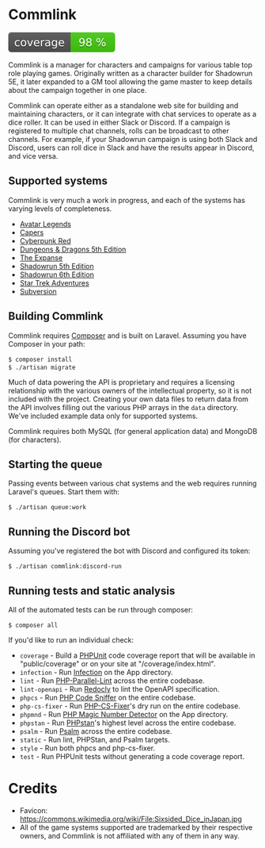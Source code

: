 # Commlink

![Code Coverage Badge](./coverage_badge.svg)

Commlink is a manager for characters and campaigns for various table top role
playing games. Originally written as a character builder for Shadowrun 5E, it
later expanded to a GM tool allowing the game master to keep details about the
campaign together in one place.

Commlink can operate either as a standalone web site for building and
maintaining characters, or it can integrate with chat services to operate as
a dice roller. It can be used in either Slack or Discord. If a campaign is
registered to multiple chat channels, rolls can be broadcast to other channels.
For example, if your Shadowrun campaign is using both Slack and Discord, users
can roll dice in Slack and have the results appear in Discord, and vice versa.

## Supported systems

Commlink is very much a work in progress, and each of the systems has varying
levels of completeness.

* [Avatar Legends](https://magpiegames.com/pages/avatar-legends)
* [Capers](https://www.nerdburgergames.com/capers)
* [Cyberpunk Red](https://rtalsoriangames.com/cyberpunk/)
* [Dungeons & Dragons 5th Edition](https://dnd.wizards.com/)
* [The Expanse](https://greenroninstore.com/collections/the-expanse-rpg)
* [Shadowrun 5th Edition](https://www.catalystgamelabs.com/brands/shadowrun)
* [Shadowrun 6th Edition](https://www.catalystgamelabs.com/brands/shadowrun)
* [Star Trek Adventures](https://www.modiphius.net/collections/star-trek-adventures/star-trek_core)
* [Subversion](https://www.fraggingunicorns.com/subversion)

## Building Commlink

Commlink requires [Composer](https://getcomposer.org) and is built on Laravel.
Assuming you have Composer in your path:

```shell
$ composer install
$ ./artisan migrate
```

Much of data powering the API is proprietary and requires a licensing
relationship with the various owners of the intellectual property, so it is not
included with the project. Creating your own data files to return data from the
API involves filling out the various PHP arrays in the `data` directory. We've
included example data only for supported systems.

Commlink requires both MySQL (for general application data) and MongoDB (for
characters).

## Starting the queue

Passing events between various chat systems and the web requires running
Laravel's queues. Start them with:

```shell
$ ./artisan queue:work
```

## Running the Discord bot

Assuming you've registered the bot with Discord and configured its token:

```shell
$ ./artisan commlink:discord-run
```

## Running tests and static analysis

All of the automated tests can be run through composer:

```shell
$ composer all
```

If you'd like to run an individual check:
* `coverage` - Build a [PHPUnit](https://phpunit.readthedocs.io/) code coverage
    report that will be available in "public/coverage" or on your site at
    "<host>/coverage/index.html".
* `infection` - Run [Infection](https://infection.github.io/) on the App
    directory.
* `lint` - Run
    [PHP-Parallel-Lint](https://github.com/php-parallel-lint/PHP-Parallel-Lint)
    across the entire codebase.
* `lint-openapi` - Run [Redocly](https://redocly.com/docs/cli/) to lint the OpenAPI specification.
* `phpcs` - Run [PHP Code Sniffer](https://github.com/squizlabs/PHP_CodeSniffer)
    on the entire codebase.
* `php-cs-fixer` - Run
    [PHP-CS-Fixer](https://github.com/PHP-CS-Fixer/PHP-CS-Fixer)'s dry run on
    the entire codebase.
* `phpmnd` - Run [PHP Magic Number Detector](https://github.com/povils/phpmnd)
    on the App directory.
* `phpstan` - Run [PHPstan](https://phpstan.org/)'s highest level across the
    entire codebase.
* `psalm` - Run [Psalm](https://psalm.dev/) across the entire codebase.
* `static` - Run lint, PHPStan, and Psalm targets.
* `style` - Run both phpcs and php-cs-fixer.
* `test` - Run PHPUnit tests without generating a code coverage report.

# Credits

* Favicon: https://commons.wikimedia.org/wiki/File:Sixsided_Dice_inJapan.jpg
* All of the game systems supported are trademarked by their respective owners,
  and Commlink is not affiliated with any of them in any way.
